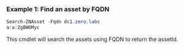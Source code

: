 ### Example 1: Find an asset by FQDN
```powershell
Search-ZNAsset -Fqdn dc1.zero.labs
a:a:ZgBWOMyc
```

This cmdlet will search the assets using FQDN to return the assetId.
